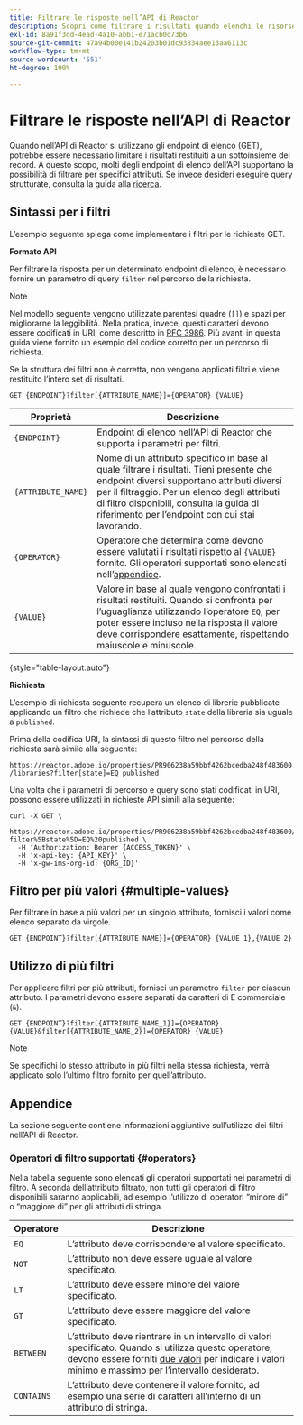 ```yaml
---
title: Filtrare le risposte nell’API di Reactor
description: Scopri come filtrare i risultati quando elenchi le risorse nell’API di Reactor.
exl-id: 8a91f3dd-4ead-4a10-abb1-e71acb0d73b6
source-git-commit: 47a94b00e141b24203b01dc93834aee13aa6113c
workflow-type: tm+mt
source-wordcount: '551'
ht-degree: 100%

---
```


# Filtrare le risposte nell’API di Reactor

Quando nell’API di Reactor si utilizzano gli endpoint di elenco (GET), potrebbe essere necessario limitare i risultati restituiti a un sottoinsieme dei record. A questo scopo, molti degli endpoint di elenco dell’API supportano la possibilità di filtrare per specifici attributi. Se invece desideri eseguire query strutturate, consulta la guida alla [ricerca](./search.md).

## Sintassi per i filtri

L’esempio seguente spiega come implementare i filtri per le richieste GET.

**Formato API**

Per filtrare la risposta per un determinato endpoint di elenco, è necessario fornire un parametro di query `filter` nel percorso della richiesta.

>[!NOTE]
>
>Nel modello seguente vengono utilizzate parentesi quadre (`[]`) e spazi per migliorarne la leggibilità. Nella pratica, invece, questi caratteri devono essere codificati in URI, come descritto in [RFC 3986](https://tools.ietf.org/html/rfc3986). Più avanti in questa guida viene fornito un esempio del codice corretto per un percorso di richiesta.
>
>Se la struttura dei filtri non è corretta, non vengono applicati filtri e viene restituito l’intero set di risultati.

```http
GET {ENDPOINT}?filter[{ATTRIBUTE_NAME}]={OPERATOR} {VALUE}
```

| Proprietà | Descrizione |
| --- | --- |
| `{ENDPOINT}` | Endpoint di elenco nell’API di Reactor che supporta i parametri per filtri. |
| `{ATTRIBUTE_NAME}` | Nome di un attributo specifico in base al quale filtrare i risultati. Tieni presente che endpoint diversi supportano attributi diversi per il filtraggio. Per un elenco degli attributi di filtro disponibili, consulta la guida di riferimento per l’endpoint con cui stai lavorando. |
| `{OPERATOR}` | Operatore che determina come devono essere valutati i risultati rispetto al `{VALUE}` fornito. Gli operatori supportati sono elencati nell’[appendice](#supported-operators). |
| `{VALUE}` | Valore in base al quale vengono confrontati i risultati restituiti. Quando si confronta per l’uguaglianza utilizzando l’operatore `EQ`, per poter essere incluso nella risposta il valore deve corrispondere esattamente, rispettando maiuscole e minuscole. |

{style="table-layout:auto"}

**Richiesta**

L’esempio di richiesta seguente recupera un elenco di librerie pubblicate applicando un filtro che richiede che l’attributo `state` della libreria sia uguale a `published`.

Prima della codifica URI, la sintassi di questo filtro nel percorso della richiesta sarà simile alla seguente:

`https://reactor.adobe.io/properties/PR906238a59bbf4262bcedba248f483600/libraries?filter[state]=EQ published`

Una volta che i parametri di percorso e query sono stati codificati in URI, possono essere utilizzati in richieste API simili alla seguente:

```shell
curl -X GET \
  https://reactor.adobe.io/properties/PR906238a59bbf4262bcedba248f483600/libraries?filter%5Bstate%5D=EQ%20published \
  -H 'Authorization: Bearer {ACCESS_TOKEN}' \
  -H 'x-api-key: {API_KEY}' \
  -H 'x-gw-ims-org-id: {ORG_ID}'
```

## Filtro per più valori {#multiple-values}

Per filtrare in base a più valori per un singolo attributo, fornisci i valori come elenco separato da virgole.

```http
GET {ENDPOINT}?filter[{ATTRIBUTE_NAME}]={OPERATOR} {VALUE_1},{VALUE_2}
```

## Utilizzo di più filtri

Per applicare filtri per più attributi, fornisci un parametro `filter` per ciascun attributo. I parametri devono essere separati da caratteri di E commerciale (`&`).

```http
GET {ENDPOINT}?filter[{ATTRIBUTE_NAME_1}]={OPERATOR} {VALUE}&filter[{ATTRIBUTE_NAME_2}]={OPERATOR} {VALUE}
```

>[!NOTE]
>
>Se specifichi lo stesso attributo in più filtri nella stessa richiesta, verrà applicato solo l’ultimo filtro fornito per quell’attributo.

## Appendice

La sezione seguente contiene informazioni aggiuntive sull’utilizzo dei filtri nell’API di Reactor.

### Operatori di filtro supportati {#operators}

Nella tabella seguente sono elencati gli operatori supportati nei parametri di filtro. A seconda dell’attributo filtrato, non tutti gli operatori di filtro disponibili saranno applicabili, ad esempio l’utilizzo di operatori “minore di” o “maggiore di” per gli attributi di stringa.

| Operatore | Descrizione |
| --- | --- |
| `EQ` | L’attributo deve corrispondere al valore specificato. |
| `NOT` | L’attributo non deve essere uguale al valore specificato. |
| `LT` | L’attributo deve essere minore del valore specificato. |
| `GT` | L’attributo deve essere maggiore del valore specificato. |
| `BETWEEN` | L’attributo deve rientrare in un intervallo di valori specificato. Quando si utilizza questo operatore, devono essere forniti [due valori](#multiple-values) per indicare i valori minimo e massimo per l’intervallo desiderato. |
| `CONTAINS` | L’attributo deve contenere il valore fornito, ad esempio una serie di caratteri all’interno di un attributo di stringa. |
